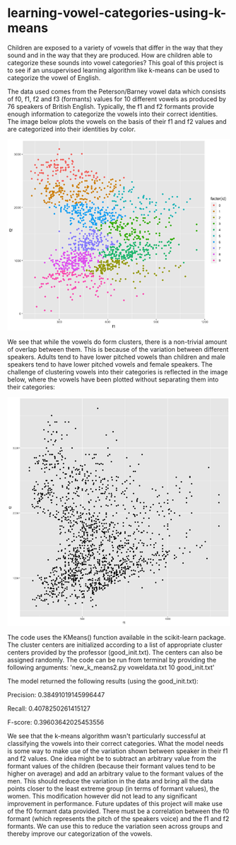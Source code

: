 # learning-vowel-categories-using-k-means

Children are exposed to a variety of vowels that differ in the way that they sound and in the way that they are produced. How are children able to categorize these sounds into vowel categories? This goal of this project is to see if an unsupervised learning algorithm like k-means can be used to categorize the vowel of English. 

The data used comes from the Peterson/Barney vowel data which consists of f0, f1, f2 and f3 (formants) values for 10 different vowels as produced by 76 speakers of British English. Typically, the f1 and f2 formants provide enough information to categorize the vowels into their correct identities. The image below plots the vowels on the basis of their f1 and f2 values and are categorized into their identities by color. 

![alt text](https://github.com/aneesh3397/learning-vowel-categories-using-k-means/blob/master/vowels.png)

We see that while the vowels do form clusters, there is a non-trivial amount of overlap between them. This is because of the variation between different speakers. Adults tend to have lower pitched vowels than children and male speakers tend to have lower pitched vowels and female speakers. The challenge of clustering vowels into their categories is reflected in the image below, where the vowels have been plotted without separating them into their categories:

![alt text](https://github.com/aneesh3397/learning-vowel-categories-using-k-means/blob/master/vowels_unsegmented.png)

The code uses the KMeans() function available in the scikit-learn package. The cluster centers are initialized according to a list of appropriate cluster centers provided by the professor (good_init.txt). The centers can also be assigned randomly. The code can be run from terminal by providing the following arguments: 'new_k_means2.py voweldata.txt 10 good_init.txt'

The model returned the following results (using the good_init.txt):

Precision:  0.38491019145996447

Recall:  0.4078250261415127

F-score:  0.39603642025453556

We see that the k-means algorithm wasn't particularly successful at classifying the vowels into their correct categories. What the model needs is some way to make use of the variation shown between speaker in their f1 and f2 values. One idea might be to subtract an arbitrary value from the formant values of the children (because their formant values tend to be higher on average) and add an arbitrary value to the formant values of the men. This should reduce the variation in the data and bring all the data points closer to the least extreme group (in terms of formant values), the women. This modification however did not lead to any significant improvement in performance. Future updates of this project will make use of the f0 formant data provided. There must be a correlation between the f0 formant (which represents the pitch of the speakers voice) and the f1 and f2 formants. We can use this to reduce the variation seen across groups and thereby improve our categorization of the vowels. 

